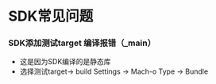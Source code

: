 # SDK常见问题

### SDK添加测试target 编译报错（_main）
- 这是因为SDK编译的是静态库
- 选择测试target-> build Settings -> Mach-o Type -> Bundle 